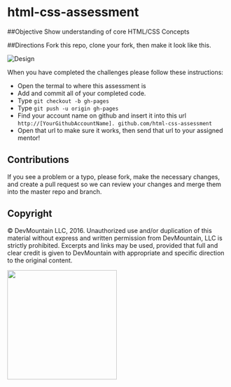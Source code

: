 html-css-assessment
===================

##Objective
Show understanding of core HTML/CSS Concepts

##Directions
Fork this repo, clone your fork, then make it look like this.

![Design](https://github.com/DevMountain/html-css-assessment/blob/master/img/html.gif?raw=true,
"Design")


When you have completed the challenges please follow these instructions:

* Open the termal to where this assessment is
* Add and commit all of your completed code.
* Type `git checkout -b gh-pages`
* Type `git push -u origin gh-pages`
* Find your account name on github and insert it into this url `http://[YourGithubAccountName].
github.com/html-css-assessment`
* Open that url to make sure it works, then send that url to your assigned mentor!


## Contributions
If you see a problem or a typo, please fork, make the necessary changes, and create a pull
request so we can review your changes and merge them into the master repo and branch.

## Copyright

© DevMountain LLC, 2016. Unauthorized use and/or duplication of this material without express and written permission from DevMountain, LLC is strictly prohibited. Excerpts and links may be used, provided that full and clear credit is given to DevMountain with appropriate and specific direction to the original content.

<img src="https://devmounta.in/img/logowhiteblue.png" width="250">

